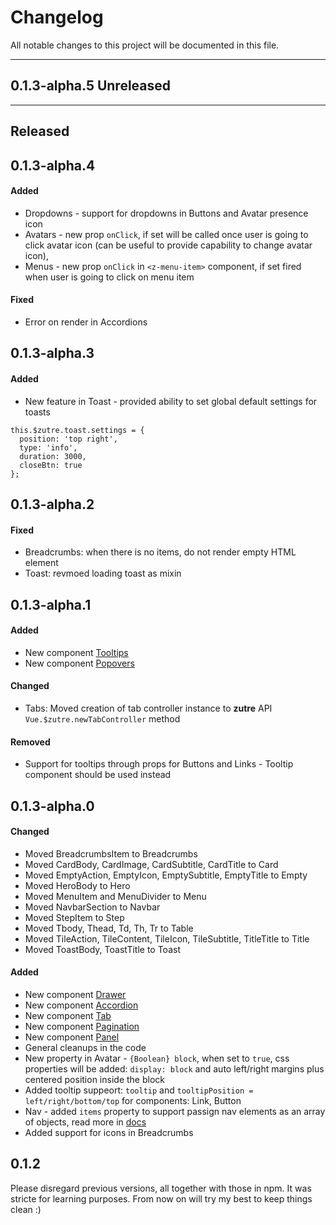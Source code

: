 # Changelog


All notable changes to this project will be documented in this file.

---

## 0.1.3-alpha.5 Unreleased

---

## Released 

## 0.1.3-alpha.4

#### Added
* Dropdowns - support for dropdowns in Buttons and Avatar presence icon
* Avatars - new prop `onClick`, if set will be called once user is going to click avatar icon (can be useful to provide capability to change avatar icon),
* Menus - new prop `onClick` in `<z-menu-item>` component, if set fired when user is going to click on menu item

#### Fixed
* Error on render in Accordions

## 0.1.3-alpha.3

#### Added
* New feature in Toast - provided ability to set global default settings for toasts

```
this.$zutre.toast.settings = {
  position: 'top right',
  type: 'info',
  duration: 3000,
  closeBtn: true  
};
```

## 0.1.3-alpha.2

#### Fixed
* Breadcrumbs: when there is no items, do not render empty HTML element
* Toast: revmoed loading toast as mixin

## 0.1.3-alpha.1

#### Added

* New component [Tooltips](https://maclisowski.github.io/zutre/#/components/tooltips)
* New component [Popovers](https://maclisowski.github.io/zutre/#/components/popovers)

#### Changed
* Tabs: Moved creation of tab controller instance to **zutre** API `Vue.$zutre.newTabController` method

#### Removed
* Support for tooltips through props for Buttons and Links - Tooltip component should be used instead


## 0.1.3-alpha.0

#### Changed

* Moved BreadcrumbsItem to Breadcrumbs
* Moved CardBody, CardImage, CardSubtitle, CardTitle to Card
* Moved EmptyAction, EmptyIcon, EmptySubtitle, EmptyTitle to Empty
* Moved HeroBody to Hero
* Moved MenuItem and MenuDivider to Menu
* Moved NavbarSection to Navbar
* Moved StepItem to Step
* Moved Tbody, Thead, Td, Th, Tr to Table
* Moved TileAction, TileContent, TileIcon, TileSubtitle, TitleTitle to Title
* Moved ToastBody, ToastTitle to Toast

#### Added
* New component [Drawer](https://maclisowski.github.io/zutre/#/components/drawer)
* New component [Accordion](https://maclisowski.github.io/zutre/#/components/accordions)
* New component [Tab](https://maclisowski.github.io/zutre/#/components/tabs)
* New component [Pagination](https://maclisowski.github.io/zutre/#/components/pagination)
* New component [Panel](https://maclisowski.github.io/zutre/#/components/panels)
* General cleanups in the code
* New property in Avatar - `{Boolean} block`, when set to `true`, css properties will be added: `display: block` and auto left/right margins plus centered position inside the block  
* Added tooltip suppeort: `tooltip` and `tooltipPosition = left/right/bottom/top` for components: Link, Button
* Nav - added `items` property to support passign nav elements as an array of objects, read more in [docs](https://maclisowski.github.io/zutre/#/components/nav)
* Added support for icons in Breadcrumbs

## 0.1.2

Please disregard previous versions, all together with those in npm. It was stricte for learning purposes. From now on will try my best to keep things clean :) 
